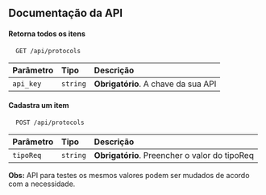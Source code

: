 
## Documentação da API

#### Retorna todos os itens

```http
  GET /api/protocols
```

| Parâmetro   | Tipo       | Descrição                           |
| :---------- | :--------- | :---------------------------------- |
| `api_key` | `string` | **Obrigatório**. A chave da sua API |

#### Cadastra um item

```http
  POST /api/protocols
```

| Parâmetro   | Tipo       | Descrição                                   |
| :---------- | :--------- | :------------------------------------------ |
| `tipoReq`      | `string` | **Obrigatório**. Preencher o valor do tipoReq |


**Obs:** API para testes os mesmos valores podem ser mudados de acordo com a necessidade.

